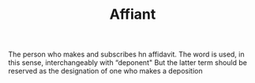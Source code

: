 ---
title: Affiant
letter: A
permalink: "/definitions/bld-affiant.html"
body: The person who makes and subscribes hn affidavit. The word is used, in this
  sense, interchangeably with “deponent" But the latter term should be reserved as
  the designation of one who makes a deposition
published_at: '2018-07-07'
source: Black's Law Dictionary 2nd Ed (1910)
layout: post
---
